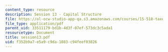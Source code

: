 ```yaml
---
content_type: resource
description: Session 13 - Capital Structure
file: https://ol-ocw-studio-app-qa.s3.amazonaws.com/courses/15-518-taxes-and-business-strategy-fall-2002/f352b9a7e5a9c9da1083c94feef03826_session13.pdf
file_type: application/pdf
parent_uid: 33511179-bd1b-4d3f-07ef-573dc3c5ada1
resourcetype: Document
title: session13.pdf
uid: f352b9a7-e5a9-c9da-1083-c94feef03826
---
```

